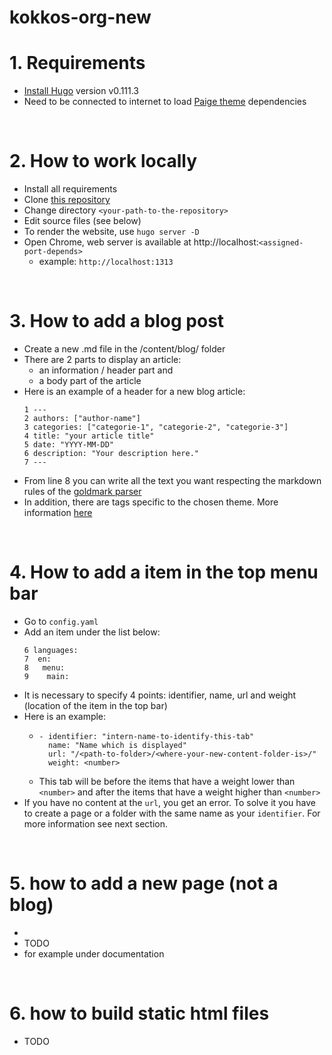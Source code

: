 # kokkos-org-new

# 1. Requirements 
- [Install Hugo](https://gohugo.io/installation/) version v0.111.3
- Need to be connected to internet to load [Paige theme](https://github.com/willfaught/paige) dependencies

<br />

# 2. How to work locally
- Install all requirements
- Clone [this repository](https://github.com/NexGenAnalytics/kokkos-org-new)
- Change directory `<your-path-to-the-repository>`
- Edit source files (see below)
- To render the website, use ``hugo server -D``
- Open Chrome, web server is available at http://localhost:`<assigned-port-depends>`
    - example: `http://localhost:1313`

<br />

# 3. How to add a blog post 
- Create a new .md file in the /content/blog/ folder
- There are 2 parts to display an article:
    - an information / header part and
    - a body part of the article
- Here is an example of a header for a new blog article:
    ```
    1 ---
    2 authors: ["author-name"]
    3 categories: ["categorie-1", "categorie-2", "categorie-3"]
    4 title: "your article title"
    5 date: "YYYY-MM-DD"
    6 description: "Your description here."
    7 ---
    ```
- From line 8 you can write all the text you want respecting the markdown rules of the [goldmark parser](https://github.com/yuin/goldmark)
- In addition, there are tags specific to the chosen theme. More information [here](https://github.com/willfaught/paige)

<br />

# 4. How to add a item in the top menu bar
- Go to `config.yaml`
- Add an item under the list below:
    ```
    6 languages:
    7  en:
    8   menu:
    9    main:
    ```
- It is necessary to specify 4 points: identifier, name, url and weight (location of the item in the top bar)
- Here is an example:
    - ```
      - identifier: "intern-name-to-identify-this-tab"
        name: "Name which is displayed"
        url: "/<path-to-folder>/<where-your-new-content-folder-is>/"
        weight: <number>
      ```
    - This tab will be before the items that have a weight lower than `<number>` and after the items that have a weight higher than `<number>`
- If you have no content at the `url`, you get an error. To solve it you have to create a page or a folder with the same name as your `identifier`. For more information see next section.

<br />

# 5. how to add a new page (not a blog)
- 
- TODO
- for example under documentation 

<br />

# 6. how to build static html files 
- TODO
